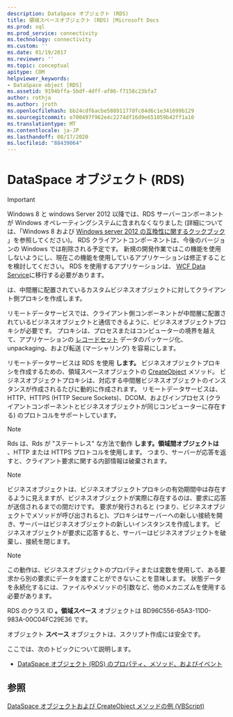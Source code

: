 ```yaml
---
description: DataSpace オブジェクト (RDS)
title: 領域スペースオブジェクト (RDS) |Microsoft Docs
ms.prod: sql
ms.prod_service: connectivity
ms.technology: connectivity
ms.custom: ''
ms.date: 01/19/2017
ms.reviewer: ''
ms.topic: conceptual
apitype: COM
helpviewer_keywords:
- DataSpace object [RDS]
ms.assetid: 9194bffa-5bdf-4dff-af86-f7158c23bfa7
author: rothja
ms.author: jroth
ms.openlocfilehash: bb24cdf6acbe58891177dfc84d6c1e341699b129
ms.sourcegitcommit: e700497f962e4c2274df16d9e651059b42ff1a10
ms.translationtype: MT
ms.contentlocale: ja-JP
ms.lasthandoff: 08/17/2020
ms.locfileid: "88439064"
---
```

# <a name="dataspace-object-rds"></a>DataSpace オブジェクト (RDS)
> [!IMPORTANT]
>  Windows 8 と windows Server 2012 以降では、RDS サーバーコンポーネントが Windows オペレーティングシステムに含まれなくなりました (詳細については、「Windows 8 および [Windows server 2012 の互換性に関するクックブック](https://www.microsoft.com/download/details.aspx?id=27416) 」を参照してください)。 RDS クライアントコンポーネントは、今後のバージョンの Windows では削除される予定です。 新規の開発作業ではこの機能を使用しないようにし、現在この機能を使用しているアプリケーションは修正することを検討してください。 RDS を使用するアプリケーションは、 [WCF Data Service](https://go.microsoft.com/fwlink/?LinkId=199565)に移行する必要があります。  
  
 は、中間層に配置されているカスタムビジネスオブジェクトに対してクライアント側プロキシを作成します。  
  
 リモートデータサービスでは、クライアント側コンポーネントが中間層に配置されているビジネスオブジェクトと通信できるように、ビジネスオブジェクトプロキシが必要です。 プロキシは、プロセスまたはコンピューターの境界を越えて、アプリケーションの [レコードセット](../../../ado/reference/ado-api/recordset-object-ado.md) データのパッケージ化、unpackaging、および転送 (マーシャリング) を容易にします。  
  
 リモートデータサービスは RDS を使用 **します。** ビジネスオブジェクトプロキシを作成するための、領域スペースオブジェクトの [CreateObject](../../../ado/reference/rds-api/createobject-method-rds.md) メソッド。 ビジネスオブジェクトプロキシは、対応する中間層ビジネスオブジェクトのインスタンスが作成されるたびに動的に作成されます。 リモートデータサービスは、HTTP、HTTPS (HTTP Secure Sockets)、DCOM、およびインプロセス (クライアントコンポーネントとビジネスオブジェクトが同じコンピューターに存在する) のプロトコルをサポートしています。  
  
> [!NOTE]
>  Rds は、Rds が "ステートレス" な方法で動作 **します。領域間オブジェクトは** 、HTTP または HTTPS プロトコルを使用します。 つまり、サーバーが応答を返すと、クライアント要求に関する内部情報は破棄されます。  
  
> [!NOTE]
>  ビジネスオブジェクトは、ビジネスオブジェクトプロキシの有効期間中は存在するように見えますが、ビジネスオブジェクトが実際に存在するのは、要求に応答が送信されるまでの間だけです。 要求が発行されると (つまり、ビジネスオブジェクトでメソッドが呼び出されると)、プロキシはサーバーへの新しい接続を開き、サーバーはビジネスオブジェクトの新しいインスタンスを作成します。 ビジネスオブジェクトが要求に応答すると、サーバーはビジネスオブジェクトを破棄し、接続を閉じます。  
  
> [!NOTE]
>  この動作は、ビジネスオブジェクトのプロパティまたは変数を使用して、ある要求から別の要求にデータを渡すことができないことを意味します。 状態データを永続化するには、ファイルやメソッドの引数など、他のメカニズムを使用する必要があります。  
  
 RDS のクラス ID **。領域スペース** オブジェクトは BD96C556-65A3-11D0-983A-00C04FC29E36 です。  
  
 オブジェクト **スペース** オブジェクトは、スクリプト作成には安全です。  
  
 ここでは、次のトピックについて説明します。  
  
-   [DataSpace オブジェクト (RDS) のプロパティ、メソッド、およびイベント](../../../ado/reference/rds-api/dataspace-object-rds-properties-methods-and-events.md)  
  
## <a name="see-also"></a>参照  
 [DataSpace オブジェクトおよび CreateObject メソッドの例 (VBScript)](../../../ado/reference/rds-api/dataspace-object-and-createobject-method-example-vbscript.md)


